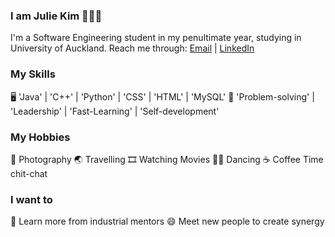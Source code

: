 ### I am Julie Kim 👩🏻‍💻
I'm a Software Engineering student in my penultimate year, studying in University of Auckland.
Reach me through: [Email](kimjulie118@gmail.com) | [LinkedIn](www.linkedin.com/in/julie-kim-081101y)

### My Skills
🖥️ 'Java' | 'C++' | 'Python' | 'CSS' | 'HTML' | 'MySQL'
🦊 'Problem-solving' | 'Leadership' | 'Fast-Learning' | 'Self-development'

### My Hobbies
📸 Photography
🌏 Travelling
🎞️ Watching Movies
💃🏻 Dancing
☕ Coffee Time chit-chat

### I want to
🌱 Learn more from industrial mentors
😄 Meet new people to create synergy

<!--
**JulieKim118/JulieKim118** is a ✨ _special_ ✨ repository because its `README.md` (this file) appears on your GitHub profile.

Here are some ideas to get you started:

- 🔭 I’m currently working on ...
- 🌱 I’m currently learning ...
- 👯 I’m looking to collaborate on ...
- 🤔 I’m looking for help with ...
- 💬 Ask me about ...
- 📫 How to reach me: ...
- 😄 Pronouns: ...
- ⚡ Fun fact: ...
-->
